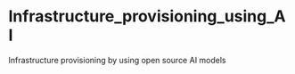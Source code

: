 # Infrastructure_provisioning_using_AI
Infrastructure provisioning  by using open source AI models 
